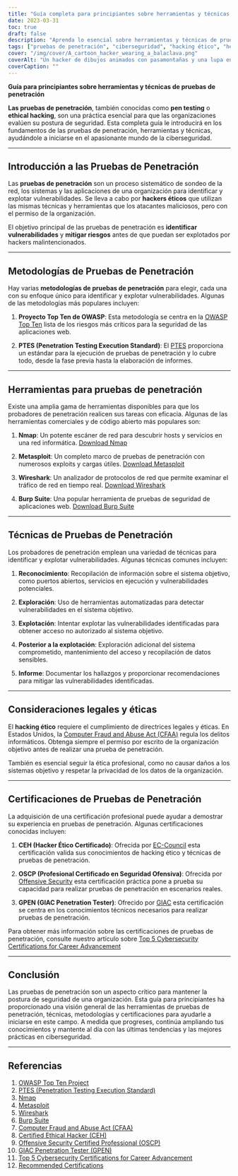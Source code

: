 ```yaml
---
title: "Guía completa para principiantes sobre herramientas y técnicas de pruebas de penetración"
date: 2023-03-31
toc: true
draft: false
description: "Aprenda lo esencial sobre herramientas y técnicas de pruebas de penetración, metodologías y certificaciones para iniciar su carrera en ciberseguridad."
tags: ["pruebas de penetración", "ciberseguridad", "hacking ético", "herramientas", "técnicas", "guía para principiantes", "Nmap", "Metasploit", "Wireshark", "Suite Eructo", "OSSTMM", "PTES", "OWASP", "CEH", "OSCP", "GPEN", "pruebas de seguridad", "evaluación de la vulnerabilidad", "seguridad de la red", "seguridad de la información"]
cover: "/img/cover/A_cartoon_hacker_wearing_a_balaclava.png"
coverAlt: "Un hacker de dibujos animados con pasamontañas y una lupa en la mano examina una pantalla de ordenador en la que se muestran varias herramientas de pruebas de piratería informática, como Nmap, Metasploit, Wireshark y Burp Suite, con cerraduras digitales que simbolizan sistemas seguros en el fondo."
coverCaption: ""
---
```


**Guía para principiantes sobre herramientas y técnicas de pruebas de penetración**

**Las pruebas de penetración**, también conocidas como **pen testing** o **ethical hacking**, son una práctica esencial para que las organizaciones evalúen su postura de seguridad. Esta completa guía le introducirá en los fundamentos de las pruebas de penetración, herramientas y técnicas, ayudándole a iniciarse en el apasionante mundo de la ciberseguridad.

______

## Introducción a las Pruebas de Penetración

Las **pruebas de penetración** son un proceso sistemático de sondeo de la red, los sistemas y las aplicaciones de una organización para identificar y explotar vulnerabilidades. Se lleva a cabo por **hackers éticos** que utilizan las mismas técnicas y herramientas que los atacantes maliciosos, pero con el permiso de la organización.

El objetivo principal de las pruebas de penetración es **identificar vulnerabilidades** y **mitigar riesgos** antes de que puedan ser explotados por hackers malintencionados.

______

## Metodologías de Pruebas de Penetración

Hay varias **metodologías de pruebas de penetración** para elegir, cada una con su enfoque único para identificar y explotar vulnerabilidades. Algunas de las metodologías más populares incluyen:

1. **Proyecto Top Ten de OWASP**: Esta metodología se centra en la [OWASP Top Ten](https://owasp.org/www-project-top-ten/) lista de los riesgos más críticos para la seguridad de las aplicaciones web.

2. **PTES (Penetration Testing Execution Standard)**: El [PTES](http://www.pentest-standard.org/index.php/Main_Page) proporciona un estándar para la ejecución de pruebas de penetración y lo cubre todo, desde la fase previa hasta la elaboración de informes.

______

## Herramientas para pruebas de penetración

Existe una amplia gama de herramientas disponibles para que los probadores de penetración realicen sus tareas con eficacia. Algunas de las herramientas comerciales y de código abierto más populares son:

1. **Nmap**: Un potente escáner de red para descubrir hosts y servicios en una red informática. [Download Nmap](https://nmap.org/download.html)

2. **Metasploit**: Un completo marco de pruebas de penetración con numerosos exploits y cargas útiles. [Download Metasploit](https://www.metasploit.com/download)

3. **Wireshark**: Un analizador de protocolos de red que permite examinar el tráfico de red en tiempo real. [Download Wireshark](https://www.wireshark.org/download.html)

4. **Burp Suite**: Una popular herramienta de pruebas de seguridad de aplicaciones web. [Download Burp Suite](https://portswigger.net/burp/communitydownload)

______

## Técnicas de Pruebas de Penetración

Los probadores de penetración emplean una variedad de técnicas para identificar y explotar vulnerabilidades. Algunas técnicas comunes incluyen:

1. **Reconocimiento**: Recopilación de información sobre el sistema objetivo, como puertos abiertos, servicios en ejecución y vulnerabilidades potenciales.

2. **Exploración**: Uso de herramientas automatizadas para detectar vulnerabilidades en el sistema objetivo.

3. **Explotación**: Intentar explotar las vulnerabilidades identificadas para obtener acceso no autorizado al sistema objetivo.

4. **Posterior a la explotación**: Exploración adicional del sistema comprometido, mantenimiento del acceso y recopilación de datos sensibles.

5. **Informe**: Documentar los hallazgos y proporcionar recomendaciones para mitigar las vulnerabilidades identificadas.

______

## Consideraciones legales y éticas

El **hacking ético** requiere el cumplimiento de directrices legales y éticas. En Estados Unidos, la [Computer Fraud and Abuse Act (CFAA)](https://en.wikipedia.org/wiki/Computer_Fraud_and_Abuse_Act) regula los delitos informáticos. Obtenga siempre el permiso por escrito de la organización objetivo antes de realizar una prueba de penetración.

También es esencial seguir la ética profesional, como no causar daños a los sistemas objetivo y respetar la privacidad de los datos de la organización.

______

## Certificaciones de Pruebas de Penetración

La adquisición de una certificación profesional puede ayudar a demostrar su experiencia en pruebas de penetración. Algunas certificaciones conocidas incluyen:

1. **CEH (Hacker Ético Certificado)**: Ofrecida por [EC-Council](https://www.eccouncil.org/programs/certified-ethical-hacker-ceh/) esta certificación valida sus conocimientos de hacking ético y técnicas de pruebas de penetración.

2. **OSCP (Profesional Certificado en Seguridad Ofensiva)**: Ofrecida por [Offensive Security](https://www.offensive-security.com/pwk-oscp/) esta certificación práctica pone a prueba su capacidad para realizar pruebas de penetración en escenarios reales.

3. **GPEN (GIAC Penetration Tester)**: Ofrecido por [GIAC](https://www.giac.org/certification/penetration-tester-gpen) esta certificación se centra en los conocimientos técnicos necesarios para realizar pruebas de penetración.

Para obtener más información sobre las certificaciones de pruebas de penetración, consulte nuestro artículo sobre [Top 5 Cybersecurity Certifications for Career Advancement](https://simeononsecurity.ch/articles/the-top-five-cybersecurity-certifications-for-career-advancement/s)

______

## Conclusión

Las pruebas de penetración son un aspecto crítico para mantener la postura de seguridad de una organización. Esta guía para principiantes ha proporcionado una visión general de las herramientas de pruebas de penetración, técnicas, metodologías y certificaciones para ayudarle a iniciarse en este campo. A medida que progreses, continúa ampliando tus conocimientos y mantente al día con las últimas tendencias y las mejores prácticas en ciberseguridad.

______

## Referencias

1. [OWASP Top Ten Project](https://owasp.org/www-project-top-ten/)
2. [PTES (Penetration Testing Execution Standard)](http://www.pentest-standard.org/index.php/Main_Page)
3. [Nmap](https://nmap.org/download.html)
4. [Metasploit](https://www.metasploit.com/download)
5. [Wireshark](https://www.wireshark.org/download.html)
6. [Burp Suite](https://portswigger.net/burp/communitydownload)
7. [Computer Fraud and Abuse Act (CFAA)](https://en.wikipedia.org/wiki/Computer_Fraud_and_Abuse_Act) 
8. [Certified Ethical Hacker (CEH)](https://www.eccouncil.org/programs/certified-ethical-hacker-ceh/)
9.  [Offensive Security Certified Professional (OSCP)](https://www.offensive-security.com/pwk-oscp/)
10. [GIAC Penetration Tester (GPEN)](https://www.giac.org/certification/penetration-tester-gpen)
11. [Top 5 Cybersecurity Certifications for Career Advancement](https://simeononsecurity.ch/articles/the-top-five-cybersecurity-certifications-for-career-advancement/s)
12. [Recommended Certifications](https://simeononsecurity.ch/recommendations/certifications/)

